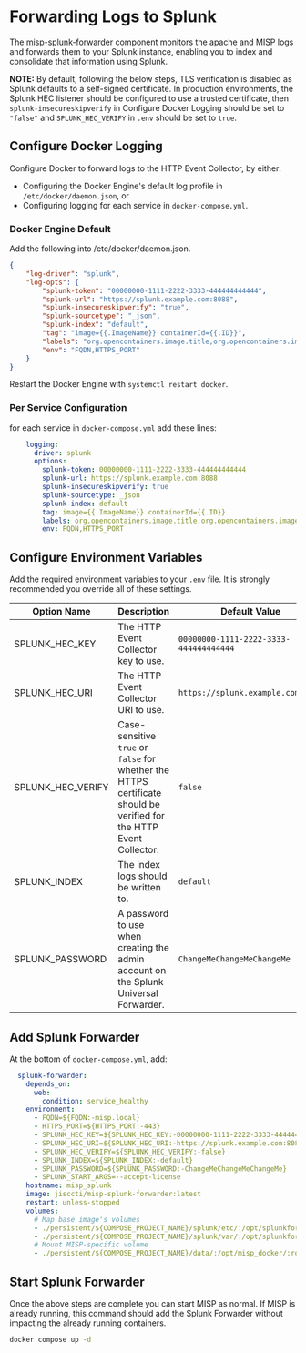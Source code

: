 <!--
SPDX-FileCopyrightText: 2024 Jisc Services Limited
SPDX-FileContributor: Clive Bream
SPDX-FileContributor: Joe Pitt

SPDX-License-Identifier: GPL-3.0-only
-->

# Forwarding Logs to Splunk

The [misp-splunk-forwarder](https://hub.docker.com/r/jisccti/misp-splunk-forwarder) component
monitors the apache and MISP logs and forwards them to your Splunk instance, enabling you to index
and consolidate that information using Splunk.

**NOTE:** By default, following the below steps, TLS verification is disabled as Splunk defaults to
a self-signed certificate. In production environments, the Splunk HEC listener should be configured
to use a trusted certificate, then `splunk-insecureskipverify` in Configure Docker Logging should be
set to `"false"` and `SPLUNK_HEC_VERIFY` in `.env` should be set to `true`.

## Configure Docker Logging

Configure Docker to forward logs to the HTTP Event Collector, by either:

- Configuring the Docker Engine's default log profile in `/etc/docker/daemon.json`, or
- Configuring logging for each service in `docker-compose.yml`.

### Docker Engine Default

Add the following into /etc/docker/daemon.json.

```json
{
    "log-driver": "splunk",
    "log-opts": {
        "splunk-token": "00000000-1111-2222-3333-444444444444",
        "splunk-url": "https://splunk.example.com:8088",
        "splunk-insecureskipverify": "true",
        "splunk-sourcetype": "_json",
        "splunk-index": "default",
        "tag": "image={{.ImageName}} containerId={{.ID}}",
        "labels": "org.opencontainers.image.title,org.opencontainers.image.version",
        "env": "FQDN,HTTPS_PORT"
    }
}
```

Restart the Docker Engine with `systemctl restart docker`.

### Per Service Configuration

for each service in `docker-compose.yml` add these lines:

```yaml
    logging:
      driver: splunk
      options:
        splunk-token: 00000000-1111-2222-3333-444444444444
        splunk-url: https://splunk.example.com:8088
        splunk-insecureskipverify: true
        splunk-sourcetype: _json
        splunk-index: default
        tag: image={{.ImageName}} containerId={{.ID}}
        labels: org.opencontainers.image.title,org.opencontainers.image.version
        env: FQDN,HTTPS_PORT
```

## Configure Environment Variables

Add the required environment variables to your `.env` file. It is strongly recommended you override
all of these settings.

| Option Name | Description | Default Value |
|-------------|-------------|---------------|
| SPLUNK_HEC_KEY | The HTTP Event Collector key to use. | `00000000-1111-2222-3333-444444444444` |
| SPLUNK_HEC_URI | The HTTP Event Collector URI to use. | `https://splunk.example.com:8088` |
| SPLUNK_HEC_VERIFY | Case-sensitive `true` or `false` for whether the HTTPS certificate should be verified for the HTTP Event Collector. | `false` |
| SPLUNK_INDEX | The index logs should be written to. | `default` |
| SPLUNK_PASSWORD | A password to use when creating the admin account on the Splunk Universal Forwarder. | `ChangeMeChangeMeChangeMe` |

## Add Splunk Forwarder

At the bottom of `docker-compose.yml`, add:

```yaml
  splunk-forwarder:
    depends_on:
      web:
        condition: service_healthy
    environment:
      - FQDN=${FQDN:-misp.local}
      - HTTPS_PORT=${HTTPS_PORT:-443}
      - SPLUNK_HEC_KEY=${SPLUNK_HEC_KEY:-00000000-1111-2222-3333-444444444444}
      - SPLUNK_HEC_URI=${SPLUNK_HEC_URI:-https://splunk.example.com:8088}
      - SPLUNK_HEC_VERIFY=${SPLUNK_HEC_VERIFY:-false}
      - SPLUNK_INDEX=${SPLUNK_INDEX:-default}
      - SPLUNK_PASSWORD=${SPLUNK_PASSWORD:-ChangeMeChangeMeChangeMe}
      - SPLUNK_START_ARGS=--accept-license
    hostname: misp_splunk
    image: jisccti/misp-splunk-forwarder:latest
    restart: unless-stopped
    volumes:
      # Map base image's volumes
      - ./persistent/${COMPOSE_PROJECT_NAME}/splunk/etc/:/opt/splunkforwarder/etc/
      - ./persistent/${COMPOSE_PROJECT_NAME}/splunk/var/:/opt/splunkforwarder/var/
      # Mount MISP-specific volume
      - ./persistent/${COMPOSE_PROJECT_NAME}/data/:/opt/misp_docker/:ro
```

## Start Splunk Forwarder

Once the above steps are complete you can start MISP as normal. If MISP is already running, this
command should add the Splunk Forwarder without impacting the already running containers.

```sh
docker compose up -d
```
